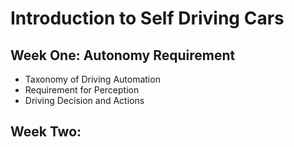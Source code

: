 # Introduction to Self Driving Cars

## Week One: Autonomy Requirement
- Taxonomy of Driving Automation
- Requirement for Perception
- Driving Decision and Actions

## Week Two: